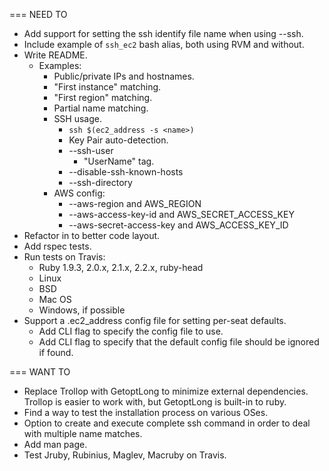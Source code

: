 === NEED TO
* Add support for setting the ssh identify file name when using --ssh.
* Include example of `ssh_ec2` bash alias, both using RVM and without.
* Write README.
  - Examples:
    - Public/private IPs and hostnames.
    - "First instance" matching.
    - "First region" matching.
    - Partial name matching.
    - SSH usage.
      - `ssh $(ec2_address -s <name>)`
      - Key Pair auto-detection.
      - --ssh-user
        - "UserName" tag.
      - --disable-ssh-known-hosts
      - --ssh-directory
    - AWS config:
      - --aws-region and AWS_REGION
      - --aws-access-key-id and AWS_SECRET_ACCESS_KEY
      - --aws-secret-access-key and AWS_ACCESS_KEY_ID
* Refactor in to better code layout.
* Add rspec tests.
* Run tests on Travis:
  - Ruby 1.9.3, 2.0.x, 2.1.x, 2.2.x, ruby-head
  - Linux
  - BSD
  - Mac OS
  - Windows, if possible
* Support a .ec2_address config file for setting per-seat defaults.
  - Add CLI flag to specify the config file to use.
  - Add CLI flag to specify that the default config file should be ignored if found.

=== WANT TO
* Replace Trollop with GetoptLong to minimize external dependencies. Trollop is easier to work with, but GetoptLong is built-in to ruby.
* Find a way to test the installation process on various OSes.
* Option to create and execute complete ssh command in order to deal with multiple name matches.
* Add man page.
* Test Jruby, Rubinius, Maglev, Macruby on Travis.
